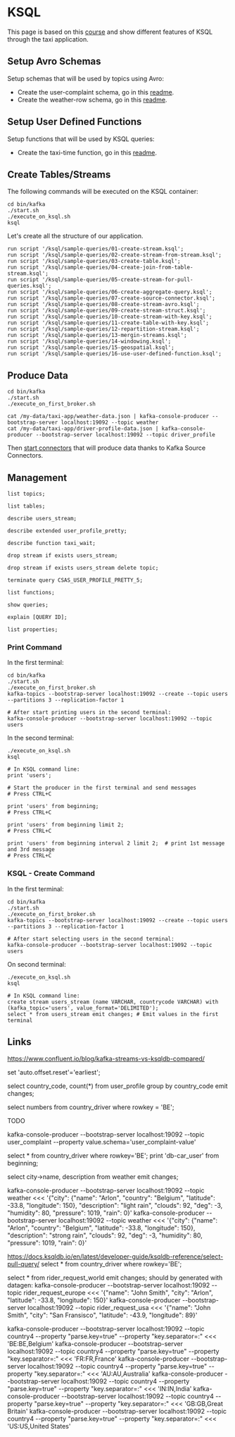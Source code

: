 # KSQL

This page is based on this [course](https://www.udemy.com/course/kafka-ksql/) and show different features of KSQL
through the taxi application.


## Setup Avro Schemas

Setup schemas that will be used by topics using Avro:
- Create the user-complaint schema, go in this [readme](/bin/kafka/volume/schema/user-complaint/README.md).
- Create the weather-row schema, go in this [readme](/bin/kafka/volume/schema/weather-row/README.md).


## Setup User Defined Functions

Setup functions that will be used by KSQL queries:
- Create the taxi-time function, go in this [readme](/readme.md).


## Create Tables/Streams

The following commands will be executed on the KSQL container:

````
cd bin/kafka
./start.sh
./execute_on_ksql.sh
ksql
````

Let's create all the structure of our application.

````
run script '/ksql/sample-queries/01-create-stream.ksql';
run script '/ksql/sample-queries/02-create-stream-from-stream.ksql';
run script '/ksql/sample-queries/03-create-table.ksql';
run script '/ksql/sample-queries/04-create-join-from-table-stream.ksql';
run script '/ksql/sample-queries/05-create-stream-for-pull-queries.ksql';
run script '/ksql/sample-queries/06-create-aggregate-query.ksql';
run script '/ksql/sample-queries/07-create-source-connector.ksql';
run script '/ksql/sample-queries/08-create-stream-avro.ksql';
run script '/ksql/sample-queries/09-create-stream-struct.ksql'; 
run script '/ksql/sample-queries/10-create-stream-with-key.ksql';
run script '/ksql/sample-queries/11-create-table-with-key.ksql';
run script '/ksql/sample-queries/12-repartition-stream.ksql';
run script '/ksql/sample-queries/13-mergin-streams.ksql';
run script '/ksql/sample-queries/14-windowing.ksql';
run script '/ksql/sample-queries/15-geospatial.ksql';
run script '/ksql/sample-queries/16-use-user-defined-function.ksql';
````


## Produce Data

````
cd bin/kafka
./start.sh
./execute_on_first_broker.sh

cat /my-data/taxi-app/weather-data.json | kafka-console-producer --bootstrap-server localhost:19092 --topic weather
cat /my-data/taxi-app/driver-profile-data.json | kafka-console-producer --bootstrap-server localhost:19092 --topic driver_profile
````

Then [start connectors](../../bin/kafka/volume/connectors-config/taxi-app-datagen-source-distributed/README.md) that will produce data thanks to Kafka Source Connectors.


## Management

````
list topics;

list tables;

describe users_stream;

describe extended user_profile_pretty;

describe function taxi_wait;

drop stream if exists users_stream;

drop stream if exists users_stream delete topic;

terminate query CSAS_USER_PROFILE_PRETTY_5;

list functions;

show queries;

explain [QUERY ID];

list properties;
````


### Print Command

In the first terminal:

````
cd bin/kafka
./start.sh
./execute_on_first_broker.sh
kafka-topics --bootstrap-server localhost:19092 --create --topic users --partitions 3 --replication-factor 1

# After start printing users in the second terminal:
kafka-console-producer --bootstrap-server localhost:19092 --topic users
````

In the second terminal:

````
./execute_on_ksql.sh
ksql

# In KSQL command line:
print 'users';

# Start the producer in the first terminal and send messages
# Press CTRL+C

print 'users' from beginning;
# Press CTRL+C

print 'users' from beginning limit 2;
# Press CTRL+C

print 'users' from beginning interval 2 limit 2;  # print 1st message and 3rd message
# Press CTRL+C
````



### KSQL - Create Command

In the first terminal:

````
cd bin/kafka
./start.sh
./execute_on_first_broker.sh
kafka-topics --bootstrap-server localhost:19092 --create --topic users --partitions 3 --replication-factor 1

# After start selecting users in the second terminal:
kafka-console-producer --bootstrap-server localhost:19092 --topic users
````

On second terminal:

````
./execute_on_ksql.sh
ksql

# In KSQL command line:
create stream users_stream (name VARCHAR, countrycode VARCHAR) with (kafka_topic='users', value_format='DELIMITED');
select * from users_stream emit changes; # Emit values in the first terminal
````

## Links

https://www.confluent.io/blog/kafka-streams-vs-ksqldb-compared/


set 'auto.offset.reset'='earliest';

select country_code, count(*) from user_profile group by country_code emit changes;

select numbers from country_driver where rowkey = 'BE';






TODO








kafka-console-producer --bootstrap-server localhost:19092 --topic user_complaint --property value.schema='user_complaint-value'



select * from country_driver where rowkey='BE';
print 'db-car_user' from beginning;



select city->name, description from weather emit changes;



kafka-console-producer --bootstrap-server localhost:19092 --topic weather  <<< '{"city": {"name": "Arlon", "country": "Belgium", "latitude": -33.8, "longitude": 150}, "description": "light rain", "clouds": 92, "deg": -3, "humidity": 80, "pressure": 1019, "rain": 0}'
kafka-console-producer --bootstrap-server localhost:19092 --topic weather  <<< '{"city": {"name": "Arlon", "country": "Belgium", "latitude": -33.8, "longitude": 150}, "description": "strong rain", "clouds": 92, "deg": -3, "humidity": 80, "pressure": 1019, "rain": 0}'



https://docs.ksqldb.io/en/latest/developer-guide/ksqldb-reference/select-pull-query/
select * from country_driver where rowkey='BE';


select * from rider_request_world emit changes;
should by generated with datagen:
    kafka-console-producer --bootstrap-server localhost:19092 --topic rider_request_europe  <<< '{"name": "John Smith", "city": "Arlon", "latitude": -33.8, "longitude": 150}'
    kafka-console-producer --bootstrap-server localhost:19092 --topic rider_request_usa  <<< '{"name": "John Smith", "city": "San Fransisco", "latitude": -43.9, "longitude": 89}'


kafka-console-producer --bootstrap-server localhost:19092 --topic country4 --property "parse.key=true" --property "key.separator=:" <<< 'BE:BE,Belgium'
kafka-console-producer --bootstrap-server localhost:19092 --topic country4 --property "parse.key=true" --property "key.separator=:" <<< 'FR:FR,France'
kafka-console-producer --bootstrap-server localhost:19092 --topic country4 --property "parse.key=true" --property "key.separator=:" <<< 'AU:AU,Australia'
kafka-console-producer --bootstrap-server localhost:19092 --topic country4 --property "parse.key=true" --property "key.separator=:" <<< 'IN:IN,India'
kafka-console-producer --bootstrap-server localhost:19092 --topic country4 --property "parse.key=true" --property "key.separator=:" <<< 'GB:GB,Great Britain'
kafka-console-producer --bootstrap-server localhost:19092 --topic country4 --property "parse.key=true" --property "key.separator=:" <<< 'US:US,United States'